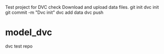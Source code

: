 Test project for DVC check
Download and upload data files.
git init
dvc init
git commit -m "Dvc init"
dvc add data
dvc push

# model_dvc
dvc test repo
